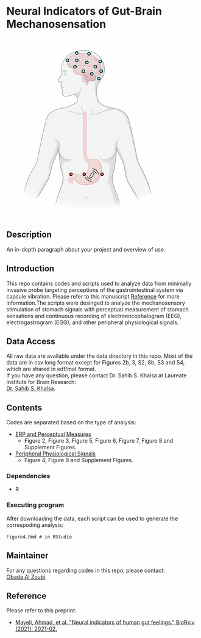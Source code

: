 # Neural Indicators of Gut-Brain Mechanosensation

![Alt text](/assets/Gut-brain-mechansoensation.png)

## Description

An in-depth paragraph about your project and overview of use.

## Introduction
This repo contains codes and scripts used to analyze data from minimally invasive probe targeting perceptions of the gastrointestinal system via capsule vibration. Please refer to  this manuscript [Reference](#Reference) for more information.The scripts were desinged to analyze the mechanosensory stimulation of stomach signals with perceptual measurement of stomach sensations and continuous recording of electroencephalogram (EEG), electrogastrogram (EGG), and other peripheral physiological signals.
## Data Access 
All raw data are available under the data directory in this repo. Most of the data are in csv long format except for Figures 2b, 3, S2, 8b, S3 and S4, which are shared in edf/mat format. <br />
If you have any question, please contact Dr. Sahib S. Khalsa at Laureate Institute for Brain Research: <br />
[Dr. Sahib S. Khalsa](skhalsa@laureateinstitute.org). 
## Contents
Codes are separated based on the type of analysis:
* [ERP and Perceptual Measures](ERP%20and%20Perceptual%20Measures)
  * Figure 2, Figure 3, Figure 5, Figure 6, Figure 7, Figure 8 and Supplement Figures.
* [Peripheral Physiological Signals](Peripheral%20Physiological%20Signals)
  * Figure 4, Figure 9 and Supplement Figures.
### Dependencies

* R

### Executing program
After downloading the data, each script can be used to generate the correspoding analysis:

```
Figure4.Rmd # in RStudio
```

## Maintainer
For any questions regarding codes in this repo, please contact: <br />
[Obada Al Zoubi](obada.y.alzoubi@gmail.com)

## Reference

Please refer to this preprint:
* [Mayeli, Ahmad, et al. "Neural indicators of human gut feelings." BioRxiv (2021): 2021-02.](https://www.biorxiv.org/content/10.1101/2021.02.11.430867v3.full.pdf)
